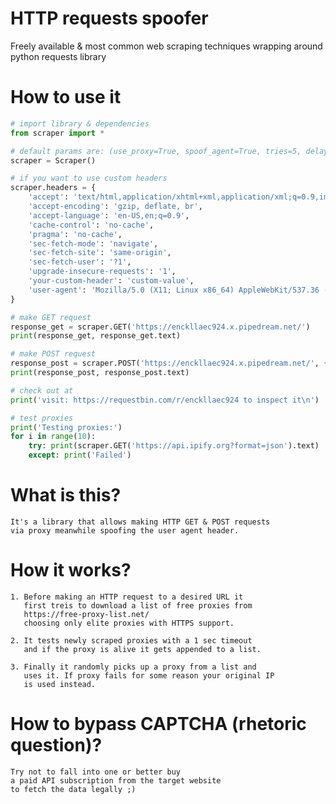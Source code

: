 # HTTP requests spoofer
Freely available & most common web scraping techniques wrapping around python requests library

# How to use it
```python
# import library & dependencies
from scraper import *

# default params are: (use_proxy=True, spoof_agent=True, tries=5, delay=0)
scraper = Scraper()

# if you want to use custom headers
scraper.headers = {
    'accept': 'text/html,application/xhtml+xml,application/xml;q=0.9,image/webp,image/apng,*/*;q=0.8,application/signed-exchange;v=b3;q=0.9',
    'accept-encoding': 'gzip, deflate, br',
    'accept-language': 'en-US,en;q=0.9',
    'cache-control': 'no-cache',
    'pragma': 'no-cache',
    'sec-fetch-mode': 'navigate',
    'sec-fetch-site': 'same-origin',
    'sec-fetch-user': '?1',
    'upgrade-insecure-requests': '1',
    'your-custom-header': 'custom-value',
    'user-agent': 'Mozilla/5.0 (X11; Linux x86_64) AppleWebKit/537.36 (KHTML, like Gecko) Chrome/79.0.3945.130 Safari/537.36'
}

# make GET request
response_get = scraper.GET('https://enckllaec924.x.pipedream.net/')
print(response_get, response_get.text)

# make POST request
response_post = scraper.POST('https://enckllaec924.x.pipedream.net/', {'param1': 'val1', 'param2': 'val2'})
print(response_post, response_post.text)

# check out at
print('visit: https://requestbin.com/r/enckllaec924 to inspect it\n')

# test proxies
print('Testing proxies:')
for i in range(10):
    try: print(scraper.GET('https://api.ipify.org?format=json').text)
    except: print('Failed')
```

# What is this?
    It's a library that allows making HTTP GET & POST requests
    via proxy meanwhile spoofing the user agent header.

# How it works?
    1. Before making an HTTP request to a desired URL it
       first treis to download a list of free proxies from
       https://free-proxy-list.net/
       choosing only elite proxies with HTTPS support.

    2. It tests newly scraped proxies with a 1 sec timeout
       and if the proxy is alive it gets appended to a list.
    
    3. Finally it randomly picks up a proxy from a list and
       uses it. If proxy fails for some reason your original IP
       is used instead.

# How to bypass CAPTCHA (rhetoric question)?
    Try not to fall into one or better buy 
    a paid API subscription from the target website
    to fetch the data legally ;)



